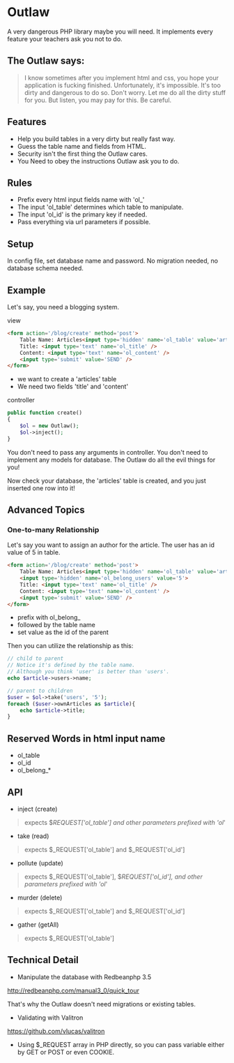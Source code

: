 # Outlaw

A very dangerous PHP library maybe you will need.
It implements every feature your teachers ask you not to do.

## The Outlaw says:
> I know sometimes after you implement html and css, you hope your application is fucking finished.
> Unfortunately, it's impossible. It's too dirty and dangerous to do so.
> Don't worry. Let me do all the dirty stuff for you.
> But listen, you may pay for this.
> Be careful.

## Features
* Help you build tables in a very dirty but really fast way.
* Guess the table name and fields from HTML.
* Security isn't the first thing the Outlaw cares.
* You Need to obey the instructions Outlaw ask you to do.

## Rules
* Prefix every html input fields name with 'ol_'
* The input 'ol_table' determines which table to manipulate.
* The input 'ol_id' is the primary key if needed.
* Pass everything via url parameters if possible.

## Setup
In config file, set database name and password.
No migration needed, no database schema needed.

## Example

Let's say, you need a blogging system.

view
```html
<form action='/blog/create' method='post'>
    Table Name: Articles<input type='hidden' name='ol_table' value='articles' />
    Title: <input type='text' name='ol_title' />
    Content: <input type='text' name='ol_content' />
    <input type='submit' value='SEND' />
</form>
```
* we want to create a 'articles' table
* We need two fields 'title' and 'content'

controller
```php
public function create()
{
    $ol = new Outlaw();
    $ol->inject();
}    
```
You don't need to pass any arguments in controller.
You don't need to implement any models for database.
The Outlaw do all the evil things for you!

Now check your database, the 'articles' table is created, and you just inserted one row into it!

## Advanced Topics
### One-to-many Relationship
Let's say you want to assign an author for the article.
The user has an id value of 5 in table.
```html
<form action='/blog/create' method='post'>
    Table Name: Articles<input type='hidden' name='ol_table' value='articles' />
    <input type='hidden' name='ol_belong_users' value='5'>
    Title: <input type='text' name='ol_title' />
    Content: <input type='text' name='ol_content' />
    <input type='submit' value='SEND' />
</form>
```
* prefix with ol_belong_
* followed by the table name
* set value as the id of the parent

Then you can utilize the relationship as this:
```php
// child to parent
// Notice it's defined by the table name. 
// Although you think 'user' is better than 'users'.
echo $article->users->name;

// parent to children
$user = $ol->take('users', '5');
foreach ($user->ownArticles as $article){
    echo $article->title;
}
```

## Reserved Words in html input name
* ol_table
* ol_id
* ol_belong_*

## API
* inject (create)

> expects $_REQUEST['ol_table'] and other parameters prefixed with 'ol_'

* take (read)

> expects $_REQUEST['ol_table'] and $_REQUEST['ol_id']

* pollute (update)

> expects $_REQUEST['ol_table'], $_REQUEST['ol_id'], and other parameters prefixed with 'ol_'

* murder (delete)

> expects $_REQUEST['ol_table'] and $_REQUEST['ol_id']

* gather (getAll)

> expects $_REQUEST['ol_table']

## Technical Detail
* Manipulate the database with Redbeanphp 3.5

http://redbeanphp.com/manual3_0/quick_tour

That's why the Outlaw doesn't need migrations or existing tables.

* Validating with Valitron

https://github.com/vlucas/valitron

* Using $_REQUEST array in PHP directly, so you can pass variable either by GET or POST or even COOKIE.

